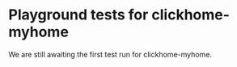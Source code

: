 # Playground tests for clickhome-myhome
We are still awaiting the first test run for clickhome-myhome.
